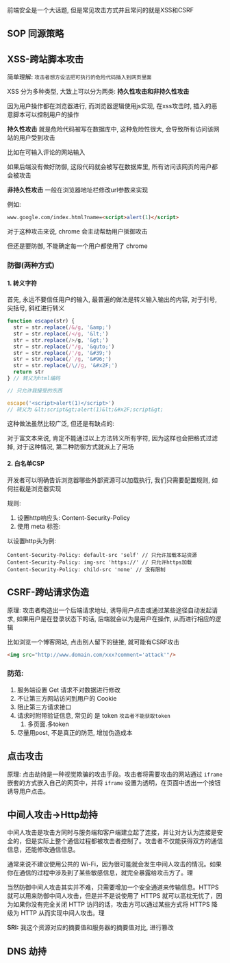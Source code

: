 前端安全是一个大话题, 但是常见攻击方式并且常问的就是XSS和CSRF

## SOP 同源策略







## XSS-跨站脚本攻击

简单理解: `攻击者想方设法把可执行的危险代码插入到网页里面`

XSS 分为多种类型, 大致上可以分为两类: **持久性攻击和非持久性攻击**

因为用户操作都在浏览器进行, 而浏览器逻辑使用js实现, 在xss攻击时, 插入的恶意脚本可以控制用户的操作

**持久性攻击** 就是危险代码被写在数据库中, 这种危险性很大, 会导致所有访问该网站的用户受到攻击

比如在可输入评论的网站输入 <script>alert(1)</script>

如果后端没有做好防御, 这段代码就会被写在数据库里, 所有访问该网页的用户都会被攻击

**非持久性攻击** 一般在浏览器地址栏修改url参数来实现

例如:

```html
www.google.com/index.html?name=<script>alert(1)</script>
```

对于这种攻击来说, chrome 会主动帮助用户抵御攻击

但还是要防御, 不能确定每一个用户都使用了 chrome

### 防御(两种方式)

#### 1. 转义字符

首先, 永远不要信任用户的输入, 最普遍的做法是转义输入输出的内容, 对于引号, 尖括号, 斜杠进行转义

```js
function escape(str) {
  str = str.replace(/&/g, '&amp;')
  str = str.replace(/</g, '&lt;')
  str = str.replace(/>/g, '&gt;')
  str = str.replace(/"/g, '&quto;')
  str = str.replace(/'/g, '&#39;')
  str = str.replace(/`/g, '&#96;')
  str = str.replace(/\//g, '&#x2F;')
  return str
} // 转义为html编码

// 只允许我接受的东西

escape('<script>alert(1)</script>')
// 转义为 &lt;script&gt;alert(1)&lt;&#x2F;script&gt;
```

这种做法虽然比较广泛, 但还是有缺点的:

对于富文本来说, 肯定不能通过以上方法转义所有字符, 因为这样也会把格式过滤掉, 对于这种情况, 第二种防御方式就派上了用场

#### 2. 白名单CSP

开发者可以明确告诉浏览器哪些外部资源可以加载执行, 我们只需要配置规则, 如何拦截是浏览器实现

规则: 

1. 设置http响应头: Content-Security-Policy
2. 使用 meta 标签: <meta http-equiv="Content-Security-Policy">

以设置http头为例:

```http
Content-Security-Policy: default-src 'self' // 只允许加载本站资源
Content-Security-Policy: img-src 'https://' // 只允许https加载
Content-Security-Policy: child-src 'none' // 没有限制
```



## CSRF-跨站请求伪造

原理: 攻击者构造出一个后端请求地址, 诱导用户点击或通过某些途径自动发起请求, 如果用户是在登录状态下的话, 后端就会以为是用户在操作, 从而进行相应的逻辑

比如浏览一个博客网站, 点击别人留下的链接, 就可能有CSRF攻击

```html
<img src="http://www.domain.com/xxx?comment='attack'"/>
```

### 防范: 

1. 服务端设置 Get 请求不对数据进行修改
2. 不让第三方网站访问到用户的 Cookie
3. 阻止第三方请求接口
4. 请求时附带验证信息, 常见的 是 token `攻击者不能获取token`
   1. 多页面.多token
5. 尽量用post, 不是真正的防范, 增加伪造成本

## 点击攻击

原理: 点击劫持是一种视觉欺骗的攻击手段。攻击者将需要攻击的网站通过 `iframe` 嵌套的方式嵌入自己的网页中，并将 `iframe` 设置为透明，在页面中透出一个按钮诱导用户点击。



## 中间人攻击->Http劫持

中间人攻击是攻击方同时与服务端和客户端建立起了连接，并让对方认为连接是安全的，但是实际上整个通信过程都被攻击者控制了。攻击者不仅能获得双方的通信信息，还能修改通信信息。

通常来说不建议使用公共的 Wi-Fi，因为很可能就会发生中间人攻击的情况。如果你在通信的过程中涉及到了某些敏感信息，就完全暴露给攻击方了。理

当然防御中间人攻击其实并不难，只需要增加一个安全通道来传输信息。HTTPS 就可以用来防御中间人攻击，但是并不是说使用了 HTTPS 就可以高枕无忧了，因为如果你没有完全关闭 HTTP 访问的话，攻击方可以通过某些方式将 HTTPS 降级为 HTTP 从而实现中间人攻击。理



**SRI:** 我这个资源对应的摘要值和服务器的摘要值对比, 进行篡改

## DNS 劫持

